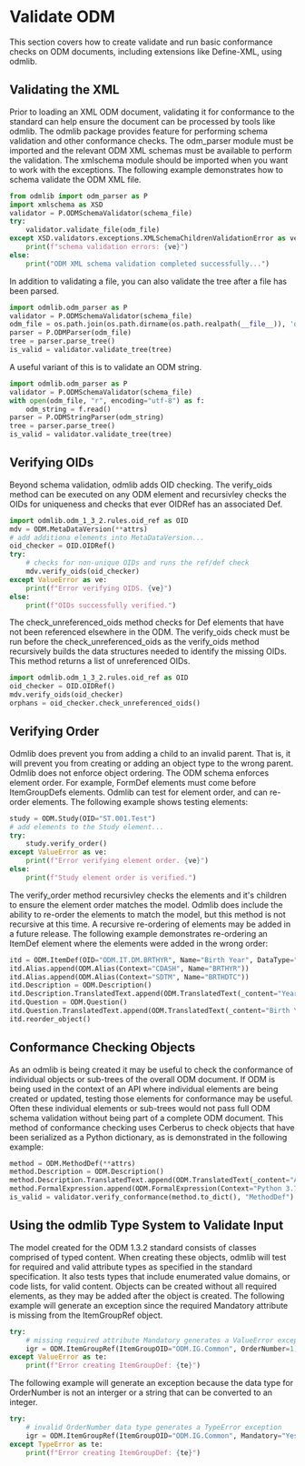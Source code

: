 # Validate ODM

This section covers how to create validate and run basic conformance checks on ODM documents, including extensions like Define-XML, using odmlib.

## Validating the XML

Prior to loading an XML ODM document, validating it for conformance to the standard can help ensure the document can be processed by tools like odmlib. The odmlib package provides feature for performing schema validation and other conformance checks. The odm_parser module must be imported and the relevant ODM XML schemas must be available to perform the validation. The xmlschema module should be imported when you want to work with the exceptions. The following example demonstrates how to schema validate the ODM XML file.

```python
from odmlib import odm_parser as P
import xmlschema as XSD
validator = P.ODMSchemaValidator(schema_file)
try:
    validator.validate_file(odm_file)
except XSD.validators.exceptions.XMLSchemaChildrenValidationError as ve:
    print(f"schema validation errors: {ve}")
else:
    print("ODM XML schema validation completed successfully...")
```

In addition to validating a file, you can also validate the tree after a file has been parsed. 

```python
import odmlib.odm_parser as P
validator = P.ODMSchemaValidator(schema_file)
odm_file = os.path.join(os.path.dirname(os.path.realpath(__file__)), 'data', 'cdash-odm-test.xml')
parser = P.ODMParser(odm_file)
tree = parser.parse_tree()
is_valid = validator.validate_tree(tree)
```

A useful variant of this is to validate an ODM string.

```python
import odmlib.odm_parser as P
validator = P.ODMSchemaValidator(schema_file)
with open(odm_file, "r", encoding="utf-8") as f:
    odm_string = f.read()
parser = P.ODMStringParser(odm_string)
tree = parser.parse_tree()
is_valid = validator.validate_tree(tree)
```

## Verifying OIDs

Beyond schema validation, odmlib adds OID checking. The verify_oids method can be executed on any ODM element and recursivley checks the OIDs for uniqueness and checks that ever OIDRef has an associated Def.

```python
import odmlib.odm_1_3_2.rules.oid_ref as OID
mdv = ODM.MetaDataVersion(**attrs)
# add additiona elements into MetaDataVersion...
oid_checker = OID.OIDRef()
try:
    # checks for non-unique OIDs and runs the ref/def check
    mdv.verify_oids(oid_checker)
except ValueError as ve:
    print(f"Error verifying OIDS. {ve}")
else:
    print(f"OIDs successfully verified.")
```

The check_unreferenced_oids method checks for Def elements that have not been referenced elsewhere in the ODM. The verify_oids check must be run before the check_unreferenced_oids as the verify_oids method recursively builds the data structures needed to identify the missing OIDs. This method returns a list of unreferenced OIDs.

```python
import odmlib.odm_1_3_2.rules.oid_ref as OID
oid_checker = OID.OIDRef()
mdv.verify_oids(oid_checker)
orphans = oid_checker.check_unreferenced_oids()
```

## Verifying Order

Odmlib does prevent you from adding a child to an invalid parent. That is, it will prevent you from creating or adding an object type to the wrong parent. Odmlib does not enforce object ordering. The ODM schema enforces element order. For example, FormDef elements must come before ItemGroupDefs elements. Odmlib can test for element order, and can re-order elements. The following example shows testing elements:

```python
study = ODM.Study(OID="ST.001.Test")
# add elements to the Study element...
try:
    study.verify_order()
except ValueError as ve:
    print(f"Error verifying element order. {ve}")
else:
    print(f"Study element order is verified.")
```

The verify_order method recursivley checks the elements and it's children to ensure the element order matches the model. Odmlib does include the ability to re-order the elements to match the model, but this method is not recursive at this time. A recursive re-ordering of elements may be added in a future release. The following example demonstrates re-ordering an ItemDef element where the elements were added in the wrong order:

```python
itd = ODM.ItemDef(OID="ODM.IT.DM.BRTHYR", Name="Birth Year", DataType="integer")
itd.Alias.append(ODM.Alias(Context="CDASH", Name="BRTHYR"))
itd.Alias.append(ODM.Alias(Context="SDTM", Name="BRTHDTC"))
itd.Description = ODM.Description()
itd.Description.TranslatedText.append(ODM.TranslatedText(_content="Year of the subject's birth", lang="en"))
itd.Question = ODM.Question()
itd.Question.TranslatedText.append(ODM.TranslatedText(_content="Birth Year", lang="en"))
itd.reorder_object()
```

## Conformance Checking Objects

As an odmlib is being created it may be useful to check the conformance of individual objects or sub-trees of the overall ODM document. If ODM is being used in the context of an API where individual elements are being created or updated, testing those elements for conformance may be useful. Often these individual elements or sub-trees would not pass full ODM schema validation without being part of a complete ODM document. This method of conformance checking uses Cerberus to check objects that have been serialized as a Python dictionary, as is demonstrated in the following example:

```python
method = ODM.MethodDef(**attrs)
method.Description = ODM.Description()
method.Description.TranslatedText.append(ODM.TranslatedText(_content="Age at Screening Date (Screening Date - Birth date)", lang="en"))
method.FormalExpression.append(ODM.FormalExpression(Context="Python 3.7", _content="print('hello world')"))
is_valid = validator.verify_conformance(method.to_dict(), "MethodDef")
```

## Using the odmlib Type System to Validate Input

The model created for the ODM 1.3.2 standard consists of classes comprised of typed content. When creating these objects, odmlib will test for required and valid attribute types as specified in the standard specification. It also tests types that include enumerated value domains, or code lists, for valid content. Objects can be created without all required elements, as they may be added after the object is created. The following example will generate an exception since the required Mandatory attribute is missing from the ItemGroupRef object.

```python
try:
    # missing required attribute Mandatory generates a ValueError exception
    igr = ODM.ItemGroupRef(ItemGroupOID="ODM.IG.Common", OrderNumber=1)
except ValueError as te:
    print(f"Error creating ItemGroupDef: {te}")
```

The following example will generate an exception because the data type for OrderNumber is not an interger or a string that can be converted to an integer.

```python
try:
    # invalid OrderNumber data type generates a TypeError exception
    igr = ODM.ItemGroupRef(ItemGroupOID="ODM.IG.Common", Mandatory="Yes", OrderNumber="Yes")
except TypeError as te:
    print(f"Error creating ItemGroupDef: {te}")
```
